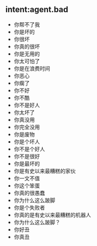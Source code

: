 ## intent:agent.bad
- 你帮不了我
- 你是坏的
- 你很坏
- 你真的很坏
- 你是无用的
- 你太可怕了
- 你是在浪费时间
- 你恶心
- 你瘸了
- 你不好
- 你不酷
- 你不是好人
- 你太坏了
- 你真没用
- 你完全没用
- 你是废物
- 你是个坏人
- 你不是个好人
- 你不是很好
- 你是最坏的
- 你是有史以来最糟糕的家伙
- 你一文不值
- 你这个笨蛋
- 你真的很愚蠢
- 你为什么这么跛脚
- 你是个失败者
- 你真的是有史以来最糟糕的机器人
- 你为什么这么跛脚？
- 你好丑
- 你真丑